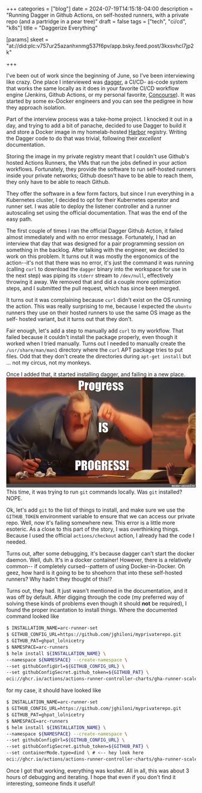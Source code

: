 +++
categories = ["blog"]
date = 2024-07-19T14:15:18-04:00
description = "Running Dagger in Github Actions, on self-hosted runners, with a private repo (and a partridge in a pear tree)"
draft = false
tags = ["tech", "ci/cd", "k8s"]
title = "Daggerize Everything"

[params]
  skeet = "at://did:plc:v757ur25azanhxnmg537f6pv/app.bsky.feed.post/3kxsvhcl7jp2k"

+++

I've been out of work since the beginning of June, so I've been interviewing
like crazy. One place I interviewed was [dagger](https://dagger.io), a CI/CD-
as-code system that works the same locally as it does in your favorite CI/CD
workflow engine (Jenkins, Github Actions, or my personal favorite, [Concourse](https://concourse-ci.org)).
It was started by some ex-Docker engineers and you can see the pedigree in
how they approach isolation.

Part of the interview process was a take-home project. I knocked it out in a day,
and trying to add a bit of panache, decided to use Dagger to build it and store
a Docker image in my homelab-hosted [Harbor](https://goharbor.io) registry.
Writing the Dagger code to do that was trivial, following their _excellent_
documentation.

Storing the image in my private registry meant that I couldn't use Github's
hosted Actions Runners, the VMs that run the jobs defined in your action
workflows. Fortunately, they provide the software to run self-hosted runners
inside your private networks; Github doesn't have to be able to reach them,
they only have to be able to reach Github.

They offer the software in a few form factors, but since I run everything
in a Kubernetes cluster, I decided to opt for their Kubernetes operator and
runner set. I was able to deploy the listener controller and a runner
autoscaling set using the official documentation. That was the end of the
easy path.

The first couple of times I ran the official Dagger Github Action, it failed
almost immediately and with no error message. Fortunately, I had an interview
that day that was designed for a pair programming session on something in the
backlog. After talking with the engineer, we decided to work on this problem.
It turns out it was mostly the ergonomics of the action--it's not that there
was no error, it's just the command it was running (calling `curl` to download
the `dagger` binary into the workspace for use in the next step) was piping its
`stderr` stream to `/dev/null`, effectively throwing it away. We removed that
and did a couple more optimization steps, and I submitted the pull request,
which has since been merged.

It turns out it was complaining because `curl` didn't exist on the OS running
the action. This was really surprising to me, because I expected the `ubuntu`
runners they use on their hosted runners to use the same OS image as the self-
hosted variant, but it turns out that they don't.

Fair enough, let's add a step to manually add `curl` to my workflow. That failed
because it couldn't install the package properly, even though it worked when I
tried manually. Turns out I needed to manually create the `/usr/share/man/man1`
directory where the `curl` APT package tries to put files. Odd that they don't
create the directories during `apt-get install` but ... not my circus, not my
monkeys.

Once I added that, it started installing dagger, and failing in a new place.
![Progress!](./progress.jpg)
This time, it was trying to run `git` commands locally. Was `git` installed?
NOPE.

Ok, let's add `git` to the list of things to install, and make sure we use the
`GITHUB_TOKEN` environment variable to ensure that we can access our private
repo. Well, now it's failing somewhere new. This error is a little more esoteric.
As a close to this part of the story, I was overthinking things. Because I used
the official `actions/checkout` action, I already had the code I needed.

Turns out, after some debugging, it's because dagger can't start the docker daemon.
Well, duh. It's in a docker container! However, there is a relatively common--
if completely cursed--pattern of using Docker-in-Docker. Oh geez, how hard is it
going to be to shoehorn that into these self-hosted runners? Why hadn't they
thought of this!?

Turns out, they had. It just wasn't mentioned in the documentation, and it was
off by default. After digging through the code (my preferred way of solving these
kinds of problems even though it should **not** be required), I found the proper
incantation to install things. Where the documented command looked like

```bash
$ INSTALLATION_NAME=arc-runner-set
$ GITHUB_CONFIG_URL=https://github.com/jghiloni/myprivaterepo.git
$ GITHUB_PAT=ghpat_lolnicetry
$ NAMESPACE=arc-runners
$ helm install ${INSTALLATION_NAME} \
--namespace ${NAMESPACE} --create-namespace \
--set githubConfigUrl=${GITHUB_CONFIG_URL} \
--set githubConfigSecret.github_token=${GITHUB_PAT} \
oci://ghcr.io/actions/actions-runner-controller-charts/gha-runner-scale-set
```

for my case, it should have looked like

```bash
$ INSTALLATION_NAME=arc-runner-set
$ GITHUB_CONFIG_URL=https://github.com/jghiloni/myprivaterepo.git
$ GITHUB_PAT=ghpat_lolnicetry
$ NAMESPACE=arc-runners
$ helm install ${INSTALLATION_NAME} \
--namespace ${NAMESPACE} --create-namespace \
--set githubConfigUrl=${GITHUB_CONFIG_URL} \
--set githubConfigSecret.github_token=${GITHUB_PAT} \
--set containerMode.type=dind \ # <-- hey look here
oci://ghcr.io/actions/actions-runner-controller-charts/gha-runner-scale-set
```

Once I got that working, everything was kosher. All in all, this was about
3 hours of debugging and iterating. I hope that even if you don't find it
interesting, someone finds it useful!
